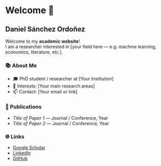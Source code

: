 # Welcome 👋  
## Daniel Sánchez Ordoñez

Welcome to my **academic website**!  
I am a researcher interested in [your field here — e.g. machine learning, economics, literature, etc.].

### 📚 About Me
- 🎓 PhD student / researcher at [Your Institution]
- 🧠 Interests: [Your main research areas]
- 📫 Contact: [Your email or link]

### 🧾 Publications
- *Title of Paper 1* — Journal / Conference, Year
- *Title of Paper 2* — Journal / Conference, Year

### 🌐 Links
- [Google Scholar](#)
- [LinkedIn](#)
- [GitHub](https://github.com/daniel-sanchez-ordonez)
